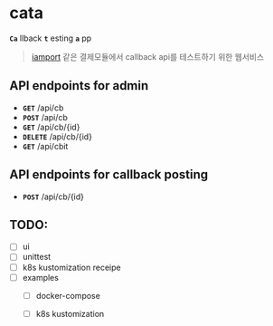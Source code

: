 # cata
**`Ca`** llback **`t`** esting **`a`** pp

> [iamport](https://www.iamport.kr/) 같은 결제모듈에서 callback api를 테스트하기 위한 웹서비스


## API endpoints for admin

* **`GET`** /api/cb
* **`POST`** /api/cb
* **`GET`** /api/cb/{id}
* **`DELETE`** /api/cb/{id}
* **`GET`** /api/cbit

## API endpoints for callback posting

* **`POST`** /api/cb/{id}

## TODO:
* [ ] ui
* [ ] unittest
* [ ] k8s kustomization receipe
* [ ] examples
  * [ ] docker-compose
  * [ ] k8s kustomization
  
  

